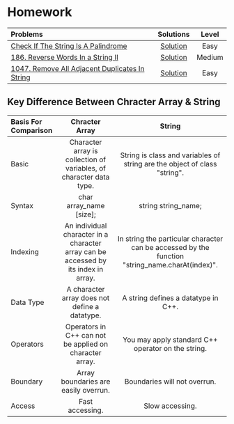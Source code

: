 # Homework

|  Problems  |  Solutions  |  Level  |
|:-----------|:-----------:|:-------:|
|  [Check If The String Is A Palindrome](https://www.codingninjas.com/studio/problems/check-if-the-string-is-a-palindrome_1062633)  |  [Solution]()  |  Easy  |
|  [186. Reverse Words In a String II](https://leetcode.com/problems/reverse-words-in-a-string-ii/)  |  [Solution]()  |  Medium  |
|  [1047. Remove All Adjacent Duplicates In String](https://leetcode.com/problems/remove-all-adjacent-duplicates-in-string/)  |  [Solution]()  |  Easy  |

## Key Difference Between Chracter Array & String

|  Basis For Comparison  |  Chracter Array  |  String  |
|:-----------|:-----------:|:-------:|
|  Basic  |  Character array is collection of variables, of character data type.  |  String is class and variables of string are the object of class "string".  |
|  Syntax  |  char array_name [size];  |  string string_name;  |
|  Indexing  |  An individual character in a character array can be accessed by its index in array.  |  In string the particular character can be accessed by the function "string_name.charAt(index)".  |
|  Data Type  |  A character array does not define a datatype.  |  A string defines a datatype in C++.  |
|  Operators  |  Operators in C++ can not be applied on character array.  |  You may apply standard C++ operator on the string.  |
|  Boundary  |  Array boundaries are easily overrun.  |  Boundaries will not overrun.  |
|  Access  |  Fast accessing.  |  Slow accessing.  |
